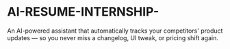 # AI-RESUME-INTERNSHIP-
An AI-powered assistant that automatically tracks your competitors' product updates — so you never miss a changelog, UI tweak, or pricing shift again.  
